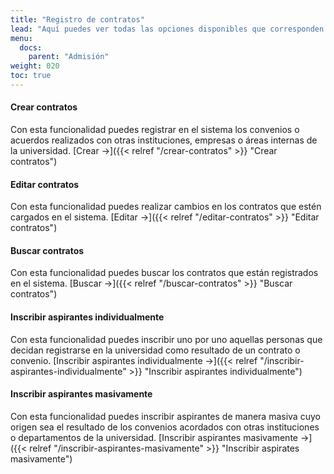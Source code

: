 ```yaml
---
title: "Registro de contratos"
lead: "Aquí puedes ver todas las opciones disponibles que corresponden al registro de contratos y convenios de la universidad con otras instituciones o departamentos"
menu:
  docs:
    parent: "Admisión"
weight: 020
toc: true
---
```


#### Crear contratos

Con esta funcionalidad puedes registrar en el sistema los convenios o acuerdos realizados con otras instituciones, empresas o áreas internas de la universidad. [Crear →]({{< relref "/crear-contratos" >}} "Crear contratos")

#### Editar contratos

Con esta funcionalidad puedes realizar cambios en los contratos que estén cargados en el sistema. [Editar →]({{< relref "/editar-contratos" >}} "Editar contratos")

#### Buscar contratos

Con esta funcionalidad puedes buscar los contratos que están registrados en el sistema. [Buscar →]({{< relref "/buscar-contratos" >}} "Buscar contratos")

#### Inscribir aspirantes individualmente

Con esta funcionalidad puedes inscribir uno por uno aquellas personas que decidan registrarse en la universidad como resultado de un contrato o convenio. [Inscribir aspirantes individualmente →]({{< relref "/inscribir-aspirantes-individualmente" >}} "Inscribir aspirantes individualmente")

#### Inscribir aspirantes masivamente

Con esta funcionalidad puedes inscribir aspirantes de manera masiva cuyo origen sea el resultado de los convenios acordados con otras instituciones o departamentos de la universidad. [Inscribir aspirantes masivamente →]({{< relref "/inscribir-aspirantes-masivamente" >}} "Inscribir aspirates masivamente")
